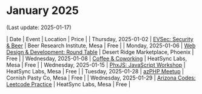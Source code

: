 # January 2025

(Last update: 2025-01-17)

| Date | Event | Location | Price |
| Thursday, 2025-01-02 | [EVSec: Security & Beer](https://www.meetup.com/evsecaz/events/304683214/) | Beer Research Institute, Mesa | Free |
| Monday, 2025-01-06 | [Web Design & Development: Round Table](https://www.meetup.com/webdesignersdevelopers/events/304887654/) | Desert Ridge Marketplace, Phoenix | Free |
| Wednesday, 2025-01-08 | [Coffee & Coworking](https://www.meetup.com/coffee-and-coworking-east-valley/events/305167060/) | HeatSync Labs, Mesa | Free |
| Wednesday, 2025-01-15 | [PhxJS: JavaScript Workshop](https://www.meetup.com/phoenix-javascript/events/305508663/) | HeatSync Labs, Mesa | Free |
| Tuesday, 2025-01-28 | [azPHP Meetup](https://www.meetup.com/azphpug/events/305510610/) | Cornish Pasty Co, Mesa | Free |
| Wednesday, 2025-01-29 | [Arizona Codes: Leetcode Practice](https://www.meetup.com/arizona-codes/events/305366455/) | HeatSync Labs, Mesa | Free |
